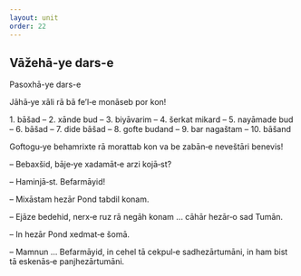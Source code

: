 ```yaml
---
layout: unit
order: 22 
---
```





## Vāžehā-ye dars-e 

Pasoxhā-ye dars-e 

Jāhā‐ye xāli rā bā fe’l‐e monāseb por kon!

1\. bāšad – 2. xānde bud – 3. biyāvarim – 4. šerkat mikard – 5. nayāmade bud – 6. bāšad – 7. dide bāšad – 8. gofte budand – 9. bar nagaštam – 10. bāšand

Goftogu‐ye behamrixte rā morattab kon va be zabān‐e neveštāri benevis!

– Bebaxšid, bāje‐ye xadamāt‐e arzi kojā‐st?

– Haminjā‐st. Befarmāyid!

– Mixāstam hezār Pond tabdil konam.

– Ejāze bedehid, nerx‐e ruz rā negāh konam ... cāhār hezār‐o sad Tumān.

– In hezār Pond xedmat‐e šomā.

– Mamnun ... Befarmāyid, in cehel tā cekpul‐e sadhezārtumāni, in ham bist tā eskenās‐e panjhezārtumāni.

